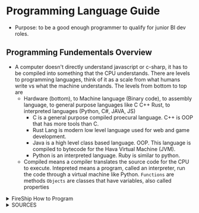 # Programming Language Guide
- Purpose: to be a good enough programmer to qualify for junior BI dev roles.


## Programming Fundementals Overview
- A computer doesn't directly understand javascript or c-sharp, it has to be compiled into something that the CPU understands. There are levels to programming languages, think of it as a scale from what humans write vs what the machine understands. The levels from bottom to top are
  - Hardware (bottom), to Machine language (Binary code), to assembly language, to general purpose languages like C C++ Rust, to interpreted languages (Python, C#, JAVA, JS)
      - C is a general purpose compiled proecural language. C++ is OOP that has more tools than C.
      - Rust Lang is modern low level language used for web and game development.
      - Java is a high level class based language. OOP. This language is compiled to bytecode for the Hava Virtual Machine (JVM).
      - Python is an interpreted language. Ruby is similar to python.
  - Compiled means a compiler translates the source code for the CPU to execute. Intepreted means a program, called an interpreter, run the code through a virtual machine like Python.
`Functions` are methods
`Objects` are classes that have variables, also called properties

<details>
 <summary>FireShip How to Program</summary>

---
To be a good programmer, don't focus on remembering syntax, recognize patterns.  
Be a problem solver: Solve a bunch of problems / practice
Feynman learning technique: 
(1) Choose a topic
(2) Explain it to a 12 yr old
(3) Build something quickly, then improve after. Reflect, refine, simplify
(4) Organize and review. Share with someone more experienced then you

---

</details>





<details>
 <summary>SOURCES</summary>

---
- FireShip - https://www.youtube.com/watch?v=NtfbWkxJTHw
- Traversy Media - https://www.youtube.com/watch?v=2lVDktWK-pc
---

</details>
